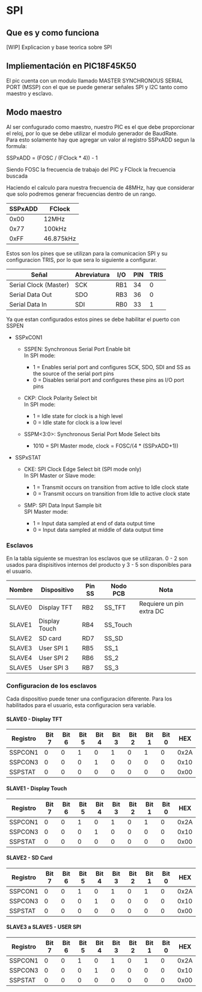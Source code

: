 # SPI  

## Que es y como funciona  

[WIP] Explicacion y base teorica sobre SPI

## Impliementación en PIC18F45K50  

El pic cuenta con un modulo llamado MASTER SYNCHRONOUS
SERIAL PORT (MSSP) con el que se puede generar señales SPI y I2C tanto como maestro y esclavo.  

## Modo maestro

Al ser confugurado como maestro, nuestro PIC es el que debe proporcionar el reloj, por lo que se debe utilizar el modulo generador de BaudRate.  
Para esto solamente hay que agregar un valor al registro SSPxADD segun la formula:  

SSPxADD = (FOSC / (FClock * 4)) - 1

Siendo FOSC la frecuencia de trabajo del PIC y FClock la frecuencia buscada

Haciendo el calculo para nuestra frecuencia de 48MHz, hay que considerar que solo podremos generar frecuencias dentro de un rango.  

| SSPxADD | FClock |
| -- | -- |
| 0x00 | 12MHz |
| 0x77 | 100kHz |
| 0xFF | 46.875kHz |

Estos son los pines que se utilizan para la comunicacion SPI y su configuracion TRIS, por lo que sera lo siguiente a configurar.

| Señal | Abreviatura | I/O | PIN | TRIS |
| -- | -- | -- | -- | -- |
| Serial Clock (Master) | SCK | RB1 | 34 | 0 |
| Serial Data Out | SDO | RB3 | 36 | 0 |
| Serial Data In | SDI | RB0 | 33 | 1 |

Ya que estan configurados estos pines se debe habilitar el puerto con SSPEN

- SSPxCON1  

  - SSPEN: Synchronous Serial Port Enable bit  
In SPI mode:  
    - 1 = Enables serial port and configures SCK, SDO, SDI and SS as the source of the serial port pins  
    - 0 = Disables serial port and configures these pins as I/O port pins

  - CKP: Clock Polarity Select bit  
    In SPI mode:
    - 1 = Idle state for clock is a high level
    - 0 = Idle state for clock is a low level
  - SSPM<3:0>: Synchronous Serial Port Mode Select bits  
    - 1010 = SPI Master mode, clock = FOSC/(4 * (SSPxADD+1))

- SSPxSTAT
  - CKE: SPI Clock Edge Select bit (SPI mode only)  
    In SPI Master or Slave mode:
    - 1 = Transmit occurs on transition from active to Idle clock state
    - 0 = Transmit occurs on transition from Idle to active clock state

  - SMP: SPI Data Input Sample bit  
    SPI Master mode:  
    - 1 = Input data sampled at end of data output time
    - 0 = Input data sampled at middle of data output time

### Esclavos

En la tabla siguiente se muestran los esclavos que se utilizaran. 0 - 2 son usados para dispisitivos internos del producto y 3 - 5 son disponibles para el usuario.

| Nombre | Dispositivo | Pin SS | Nodo PCB | Nota |
| -- | -- | -- | -- | -- |
| SLAVE0 | Display TFT | RB2 | SS_TFT | Requiere un pin extra DC |
| SLAVE1 | Display Touch | RB4 | SS_Touch |  |
| SLAVE2 | SD card | RD7 | SS_SD |  |
| SLAVE3 | User SPI 1 | RB5 | SS_1 |  |
| SLAVE4 | User SPI 2 | RB6 | SS_2 |  |
| SLAVE5 | User SPI 3 | RB7 | SS_3 |  |

### Configuracion de los esclavos

Cada dispositivo puede tener una configuracion diferente. Para los habilitados para el usuario, esta configuracion sera variable.

#### SLAVE0 - Display TFT

| Registro | Bit 7 | Bit 6 | Bit 5 | Bit 4 | Bit 3 | Bit 2 | Bit 1 | Bit 0 | HEX |
| -- | -- | -- | -- | -- | -- | -- | -- | -- | -- |
| SSPCON1 | 0 | 0 | 1 | 0 | 1 | 0 | 1 | 0 | 0x2A |
| SSPCON3 | 0 | 0 | 0 | 1 | 0 | 0 | 0 | 0 | 0x10 |
| SSPSTAT | 0 | 0 | 0 | 0 | 0 | 0 | 0 | 0 | 0x00 |

#### SLAVE1 - Display Touch

| Registro | Bit 7 | Bit 6 | Bit 5 | Bit 4 | Bit 3 | Bit 2 | Bit 1 | Bit 0 | HEX |
| -- | -- | -- | -- | -- | -- | -- | -- | -- | -- |
| SSPCON1 | 0 | 0 | 1 | 0 | 1 | 0 | 1 | 0 | 0x2A |
| SSPCON3 | 0 | 0 | 0 | 1 | 0 | 0 | 0 | 0 | 0x10 |
| SSPSTAT | 0 | 0 | 0 | 0 | 0 | 0 | 0 | 0 | 0x00 |

#### SLAVE2 - SD Card

| Registro | Bit 7 | Bit 6 | Bit 5 | Bit 4 | Bit 3 | Bit 2 | Bit 1 | Bit 0 | HEX |
| -- | -- | -- | -- | -- | -- | -- | -- | -- | -- |
| SSPCON1 | 0 | 0 | 1 | 0 | 1 | 0 | 1 | 0 | 0x2A |
| SSPCON3 | 0 | 0 | 0 | 1 | 0 | 0 | 0 | 0 | 0x10 |
| SSPSTAT | 0 | 0 | 0 | 0 | 0 | 0 | 0 | 0 | 0x00 |

#### SLAVE3 a SLAVE5 - USER SPI

| Registro | Bit 7 | Bit 6 | Bit 5 | Bit 4 | Bit 3 | Bit 2 | Bit 1 | Bit 0 | HEX |
| -- | -- | -- | -- | -- | -- | -- | -- | -- | -- |
| SSPCON1 | 0 | 0 | 1 | 0 | 1 | 0 | 1 | 0 | 0x2A |
| SSPCON3 | 0 | 0 | 0 | 1 | 0 | 0 | 0 | 0 | 0x10 |
| SSPSTAT | 0 | 0 | 0 | 0 | 0 | 0 | 0 | 0 | 0x00 |

